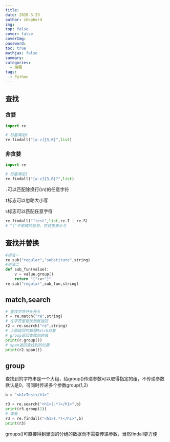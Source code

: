 ```yaml
---
title: 
date: 2020-3-29
author: shepherd
img: 
top: false
cover: false
coverImg: 
password:
toc: true
mathjax: false
summary: 
categories: 
  - 编程
tags:
  - Python
---
```


## 查找

### 贪婪

```python
import re

# 尽量满足6
re.findall("[a-z]{3,6}",list)
```

### 非贪婪

```python
import re

# 尽量满足3
re.findall("[a-z]{3,6}?",list)
```

`.`可以匹配除换行(\n)的任意字符

`I`标志可以忽略大小写

`S`标志可以匹配任意字符

```python
re.findall("^test",list,re.I | re.S)
# "|"不是或的意思，在这里表示与
```
## 查找并替换

```python
#用法一
re.sub("regular","substitute",string)
#用法二
def sub_fun(value):
    v = value.group()
    return "["+v+"]"
re.sub("regular",sub_fun,string)
```

## match,search

```python
# 查找字符开头开头
r = re.match("re",string)
# 在字符里查找到就返回
r2 = re.search("re",string)
# 上面返回的都是Match对象
# group返回查找到的值
print(r.group())
# span返回查找到的位置
print(r2.span())
```

## group

查找到的字符串是一个大组，给group()传递参数可以取得指定的组，不传递参数默认是0，可同时传递多个参数group(1,2)

```python
b = "<h1>Test</h1>"

r3 = re.search("<h1>(.*)</h1>",b)
print(r3.group(1))
# 或者
r3 = re.findall("<h1>(.*)</h1>",b)
print(r3)
```

groups()可直接得到里面的分组的数据而不需要传递参数，当然findall更方便